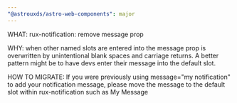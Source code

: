 ```yaml
---
"@astrouxds/astro-web-components": major
---
```


WHAT: rux-notification: remove message prop

WHY: when other named slots are entered into <rux-notification></rux-notification> the message prop is overwritten by unintentional blank spaces and carriage returns. A better pattern might be to have devs enter their message into the default slot.

HOW TO MIGRATE: If you were previously using message="my notification" to add your notification message, please move the message to the default slot within rux-notification such as <rux-notification>My Message</rux-notification>
